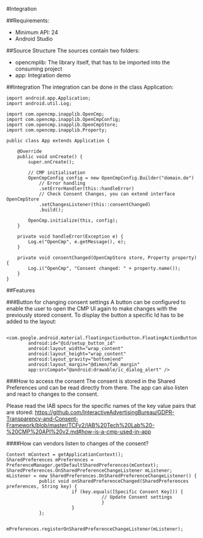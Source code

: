 #Integration

##Requirements:
* Minimum API: 24
* Android Studio

##Source Structure
The sources contain two folders:
- opencmplib: The library itself, that has to be imported into the consuming project
- app: Integration demo

##Integration
The integration can be done in the class Application:
```
import android.app.Application;
import android.util.Log;

import com.opencmp.inapplib.OpenCmp;
import com.opencmp.inapplib.OpenCmpConfig;
import com.opencmp.inapplib.OpenCmpStore;
import com.opencmp.inapplib.Property;

public class App extends Application {

    @Override
    public void onCreate() {
        super.onCreate();

        // CMP initialisation
        OpenCmpConfig config = new OpenCmpConfig.Builder("domain.de")
            // Error handling
            .setErrorHandler(this::handleError)
            // Check Consent Changes, you can extend interface OpenCmpStore
            .setChangesListener(this::consentChanged)
            .build();

        OpenCmp.initialize(this, config);
    }

    private void handleError(Exception e) {
        Log.e("OpenCmp", e.getMessage(), e);
    }

    private void consentChanged(OpenCmpStore store, Property property) {
        Log.i("OpenCmp", "Consent changed: " + property.name());
    }
}
```

##Features

###Button for changing consent settings
A button can be configured to enable the user to open the CMP UI again to make changes with the previously stored consent.
To display the button a specific Id has to be added to the layout:
```
    <com.google.android.material.floatingactionbutton.FloatingActionButton
        android:id="@id/setup_button_id"
        android:layout_width="wrap_content"
        android:layout_height="wrap_content"
        android:layout_gravity="bottom|end"
        android:layout_margin="@dimen/fab_margin"
        app:srcCompat="@android:drawable/ic_dialog_alert" />
```
###How to access the consent
The consent is stored in the Shared Preferences und can be read directly from there. The app can also listen and react to changes to the consent.

Please read the IAB specs for the specific names of the key value pairs that are stored:
https://github.com/InteractiveAdvertisingBureau/GDPR-Transparency-and-Consent-Framework/blob/master/TCFv2/IAB%20Tech%20Lab%20-%20CMP%20API%20v2.md#how-is-a-cmp-used-in-app 

####How can vendors listen to changes of the consent?
```
Context mContext = getApplicationContext();
SharedPreferences mPreferences = PreferenceManager.getDefaultSharedPreferences(mContext);
SharedPreferences.OnSharedPreferenceChangeListener mListener;
mListener = new SharedPreferences.OnSharedPreferenceChangeListener() {
            public void onSharedPreferenceChanged(SharedPreferences preferences, String key) {
                        if (key.equals([Specific Consent Key])) {
                                   // Update Consent settings
                                   }
                        }
            };


mPreferences.registerOnSharedPreferenceChangeListener(mListener);
```